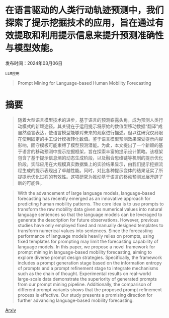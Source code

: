 # 在语言驱动的人类行动轨迹预测中，我们探索了提示挖掘技术的应用，旨在通过有效提取和利用提示信息来提升预测准确性与模型效能。

发布时间：2024年03月06日

`LLM应用`

> Prompt Mining for Language-based Human Mobility Forecasting

# 摘要

> 随着大型语言模型技术的进步，基于语言的预测崭露头角，成为预测人类行动模式的新颖途径。其关键在于运用提示将原始的数值型移动数据“翻译”成自然语言表达，使语言模型能够对未来的观察进行描述。但以往研究仅局限在使用固定的手工设计模板转化数值。鉴于语言模型预测效果深受提示内容影响，固守模板可能束缚了模型预测潜能。为此，本文提出了一个新颖的基于语言的移动预测中提示挖掘框架，旨在探索丰富的提示设计策略。该框架包含了基于提示信息熵的动态生成阶段，以及融合思维链等机制的提示优化阶段。实际应用在大规模真实数据集上的实验结果显示，由我们提示挖掘流程生成的提示表现出了卓越性能。同时，对比各种提示变体的结果证实了所提提示优化过程的有效性。这项研究为推动基于语言的移动预测发展开辟了新的可能性。

> With the advancement of large language models, language-based forecasting has recently emerged as an innovative approach for predicting human mobility patterns. The core idea is to use prompts to transform the raw mobility data given as numerical values into natural language sentences so that the language models can be leveraged to generate the description for future observations. However, previous studies have only employed fixed and manually designed templates to transform numerical values into sentences. Since the forecasting performance of language models heavily relies on prompts, using fixed templates for prompting may limit the forecasting capability of language models. In this paper, we propose a novel framework for prompt mining in language-based mobility forecasting, aiming to explore diverse prompt design strategies. Specifically, the framework includes a prompt generation stage based on the information entropy of prompts and a prompt refinement stage to integrate mechanisms such as the chain of thought. Experimental results on real-world large-scale data demonstrate the superiority of generated prompts from our prompt mining pipeline. Additionally, the comparison of different prompt variants shows that the proposed prompt refinement process is effective. Our study presents a promising direction for further advancing language-based mobility forecasting.

[Arxiv](https://arxiv.org/abs/2403.03544)